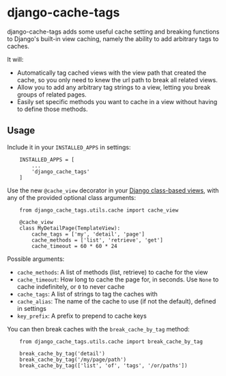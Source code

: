 # django-cache-tags

django-cache-tags adds some useful cache setting and breaking functions to Django's built-in view caching, namely the ability to add arbitrary tags to caches.

It will:
- Automatically tag cached views with the view path that created the cache, so you only need to knew the url path to break all related views.
- Allow you to add any arbitrary tag strings to a view, letting you break groups of related pages.
- Easily set specific methods you want to cache in a view without having to define those methods.

## Usage

Include it in your `INSTALLED_APPS` in settings:
```
    INSTALLED_APPS = [
        ...
        'django_cache_tags'
    ]
```

Use the new `@cache_view` decorator in your [Django class-based views](https://docs.djangoproject.com/en/3.0/topics/class-based-views/), with any of the provided optional class arguments:
```
    from django_cache_tags.utils.cache import cache_view

    @cache_view
    class MyDetailPage(TemplateView):
        cache_tags = ['my', 'detail', 'page']
        cache_methods = ['list', 'retrieve', 'get']
        cache_timeout = 60 * 60 * 24
```

Possible arguments:
- `cache_methods`: A list of methods (list, retrieve) to cache for the view
- `cache_timeout`: How long to cache the page for, in seconds. Use `None` to cache indefinitely, or `0` to never cache
- `cache_tags`: A list of strings to tag the caches with
- `cache_alias`: The name of the cache to use (if not the default), defined in settings
- `key_prefix`: A prefix to prepend to cache keys

You can then break caches with the `break_cache_by_tag` method:
```
    from django_cache_tags.utils.cache import break_cache_by_tag

    break_cache_by_tag('detail')
    break_cache_by_tag('/my/page/path')
    break_cache_by_tag(['list', 'of', 'tags', '/or/paths'])
```


